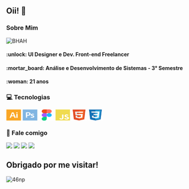 ## Oii! :wave: 

### Sobre Mim

![BHAH](https://user-images.githubusercontent.com/90850737/154873581-d4e65d13-1089-4b87-93da-5e5bff48caf1.gif)
<div>
  <h4>:unlock: UI Designer e Dev. Front-end Freelancer
  <h4>:mortar_board: Análise e Desenvolvimento de Sistemas - 3° Semestre 
  <h4> :woman:	 21 anos </h4>
</div>



### :computer: Tecnologias
    
<div style="display: inline_block">
   <img align="center" alt="Rafa-Js" height="30" width="40" src="https://raw.githubusercontent.com/devicons/devicon/master/icons/illustrator/illustrator-plain.svg">
  <img align="center" alt="Rafa-HTML" height="30" width="40" src="https://raw.githubusercontent.com/devicons/devicon/master/icons/photoshop/photoshop-plain.svg">
  <img align="center" alt="Rafa-CSS" height="30" width="40" src="https://raw.githubusercontent.com/devicons/devicon/master/icons/figma/figma-original.svg">
   <img align="center" alt="Rafa-Js" height="30" width="40" src="https://raw.githubusercontent.com/devicons/devicon/master/icons/javascript/javascript-plain.svg">
  <img align="center" alt="Rafa-HTML" height="30" width="40" src="https://raw.githubusercontent.com/devicons/devicon/master/icons/html5/html5-original.svg">
  <img align="center" alt="Rafa-CSS" height="30" width="40" src="https://raw.githubusercontent.com/devicons/devicon/master/icons/css3/css3-original.svg">
</div>


### :speech_balloon: Fale comigo
    
<div style="display: inline_block">
<a href="https://instagram.com/rafaballerini" target="_blank"><img src="https://img.shields.io/badge/-Instagram-%23E4405F?style=for-the-badge&logo=instagram&logoColor=white" target="_blank"></a>
<a href="https://discord.gg/wagxzStdcR" target="_blank"><img src="https://img.shields.io/badge/Discord-7289DA?style=for-the-badge&logo=discord&logoColor=white" target="_blank"></a> 
<a href = "mailto:contatorafaballerini@gmail.com"><img src="https://img.shields.io/badge/-Gmail-%23333?style=for-the-badge&logo=gmail&logoColor=white" target="_blank"></a>
<a href="https://www.linkedin.com/in/rafaella-ballerini-45875016a" target="_blank"><img src="https://img.shields.io/badge/-LinkedIn-%230077B5?style=for-the-badge&logo=linkedin&logoColor=white" target="_blank"></a> 
</div>

    
   ## Obrigado por me visitar!

    
![46np](https://user-images.githubusercontent.com/90850737/154874546-c9af7225-1f66-4165-a68d-672b67f80bc2.gif)
    

